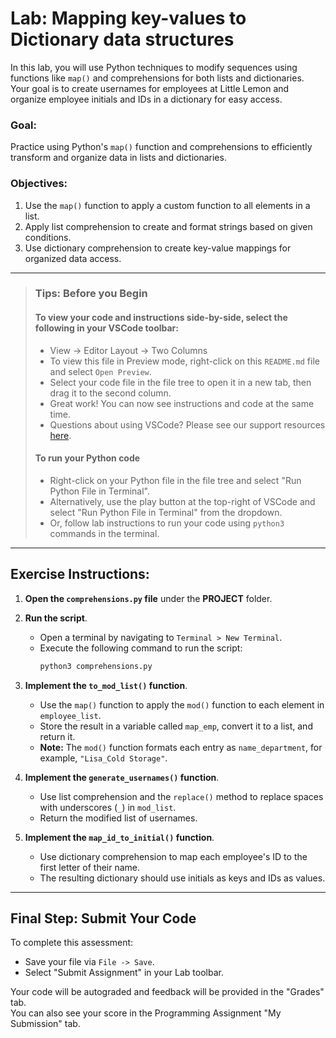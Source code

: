 # Lab: Mapping key-values to Dictionary data structures

In this lab, you will use Python techniques to modify sequences using functions like `map()` and comprehensions for both lists and dictionaries. Your goal is to create usernames for employees at Little Lemon and organize employee initials and IDs in a dictionary for easy access.

### **Goal:**
Practice using Python's `map()` function and comprehensions to efficiently transform and organize data in lists and dictionaries.

### **Objectives:**
1. Use the `map()` function to apply a custom function to all elements in a list.
2. Apply list comprehension to create and format strings based on given conditions.
3. Use dictionary comprehension to create key-value mappings for organized data access.

---

> ### **Tips: Before you Begin**
> #### **To view your code and instructions side-by-side**, select the following in your VSCode toolbar:
> - View -> Editor Layout -> Two Columns
> - To view this file in Preview mode, right-click on this `README.md` file and select `Open Preview`.
> - Select your code file in the file tree to open it in a new tab, then drag it to the second column.
> - Great work! You can now see instructions and code at the same time.
> - Questions about using VSCode? Please see our support resources [here](https://www.coursera.org/learn/programming-in-python/supplement/2IEyt/visual-studio-code-on-coursera).
> 
> #### **To run your Python code**
> - Right-click on your Python file in the file tree and select "Run Python File in Terminal".
> - Alternatively, use the play button at the top-right of VSCode and select "Run Python File in Terminal" from the dropdown.
> - Or, follow lab instructions to run your code using `python3` commands in the terminal.

---

## Exercise Instructions:

1. **Open the `comprehensions.py` file** under the **PROJECT** folder.

2. **Run the script**.
   - Open a terminal by navigating to `Terminal > New Terminal`.
   - Execute the following command to run the script:
     ```bash
     python3 comprehensions.py
     ```

3. **Implement the `to_mod_list()` function**. 
   - Use the `map()` function to apply the `mod()` function to each element in `employee_list`.
   - Store the result in a variable called `map_emp`, convert it to a list, and return it.
   - **Note:** The `mod()` function formats each entry as `name_department`, for example, `"Lisa_Cold Storage"`.

4. **Implement the `generate_usernames()` function**.  
   - Use list comprehension and the `replace()` method to replace spaces with underscores (`_`) in `mod_list`.
   - Return the modified list of usernames.

5. **Implement the `map_id_to_initial()` function**.  
   - Use dictionary comprehension to map each employee's ID to the first letter of their name.
   - The resulting dictionary should use initials as keys and IDs as values.

---

## Final Step: Submit Your Code

To complete this assessment:
- Save your file via `File -> Save`.
- Select "Submit Assignment" in your Lab toolbar.

Your code will be autograded and feedback will be provided in the "Grades" tab.  
You can also see your score in the Programming Assignment "My Submission" tab.
